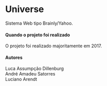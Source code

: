 # Universe
Sistema Web tipo Brainly/Yahoo.

#### Quando o projeto foi realizado
O projeto foi realizado majoritamente em 2017.

#### Autores
Luca Assumpção Dillenburg<br/>
André Amadeu Satorres<br/>
Luciano Arendt
